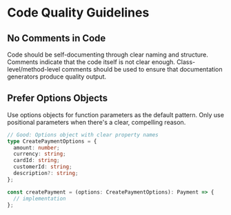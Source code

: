 # Code Quality Guidelines

## No Comments in Code
Code should be self-documenting through clear naming and structure. Comments indicate that the code itself is not clear enough.
Class-level/method-level comments should be used to ensure that documentation generators produce quality output.

## Prefer Options Objects
Use options objects for function parameters as the default pattern. Only use positional parameters when there's a clear, compelling reason.

```typescript
// Good: Options object with clear property names
type CreatePaymentOptions = {
  amount: number;
  currency: string;
  cardId: string;
  customerId: string;
  description?: string;
};

const createPayment = (options: CreatePaymentOptions): Payment => {
  // implementation
};
```

